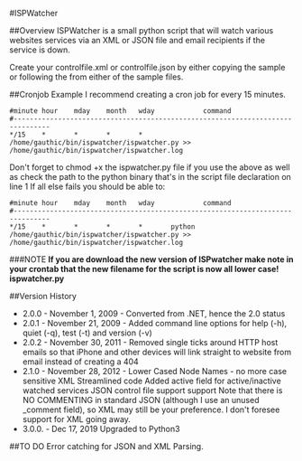 #ISPWatcher

##Overview
ISPWatcher is a small python script that will watch various websites services via an XML or JSON file and email recipients if the service is down.

Create your controlfile.xml or controlfile.json by either copying the sample or following the from either of the sample files.

##Cronjob Example
I recommend creating a cron job for every 15 minutes.

	#minute hour    mday    month   wday            command
	#-------------------------------------------------------------------------------
	*/15    *       *       *       *       /home/gauthic/bin/ispwatcher/ispwatcher.py >> /home/gauthic/bin/ispwatcher/ispwatcher.log

Don't forget to chmod +x the ispwatcher.py file if you use the above as well as check the path to the python binary that's in the script file declaration on line 1  If all else fails you should be able to:

	#minute hour    mday    month   wday            command
	#-------------------------------------------------------------------------------
	*/15    *       *       *       *       python /home/gauthic/bin/ispwatcher/ispwatcher.py >> /home/gauthic/bin/ispwatcher/ispwatcher.log

###NOTE
**If you are download the new version of ISPwatcher make note in your crontab that the new filename for the script is now all lower case! ispwatcher.py**

##Version History
* 2.0.0 - November 1, 2009 -
	Converted from .NET, hence the 2.0 status
* 2.0.1 - November 21, 2009 -
	Added command line options for help (-h), quiet (-q), test (-t) and version (-v)
* 2.0.2 - November 30, 2011 -
	Removed single ticks around HTTP host emails so that iPhone and other devices will link straight to website from email instead of creating a 404
* 2.1.0 - November 28, 2012 -
	Lower Cased Node Names - no more case sensitive XML
	Streamlined code
	Added active field for active/inactive watched services
	JSON control file support support
	Note that there is NO COMMENTING in standard JSON (although I use an unused _comment field), so XML may still be your preference. I don't foresee support for XML going away.
* 3.0.0. - Dec 17, 2019
	Upgraded to Python3



##TO DO
Error catching for JSON and XML Parsing.
